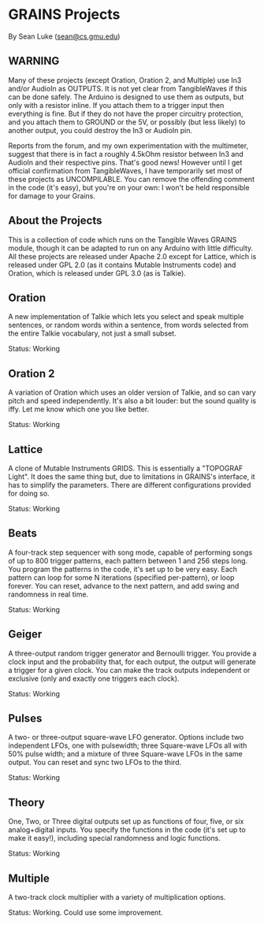# GRAINS Projects
By Sean Luke (sean@cs.gmu.edu)

## WARNING

Many of these projects (except Oration, Oration 2, and Multiple) use In3 and/or AudioIn as OUTPUTS.  It is not yet clear from TangibleWaves if this can be done safely.  The Arduino is designed to use them as outputs, but only with a resistor inline.  If you attach them to a trigger input then everything is fine.  But if they do not have the proper circuitry protection, and you attach them to GROUND or the 5V, or possibly (but less likely) to another output, you could destroy the In3 or AudioIn pin.    

Reports from the forum, and my own experimentation with the multimeter, suggest that there is in fact a roughly 4.5kOhm resistor between In3 and AudioIn and their respective pins.  That's good news!  However until I get official confirmation from TangibleWaves, I have temporarily set most of these projects as UNCOMPILABLE.  You can remove the offending comment in the code (it's easy), but you're on your own: I won't be held responsible for damage to your Grains.

## About the Projects

This is a collection of code which runs on the Tangible Waves GRAINS module, though it can be adapted to run on any Arduino with little difficulty.  All these projects are released under Apache 2.0 except for Lattice, which is released under GPL 2.0 (as it contains Mutable Instruments code) and Oration, which is released under GPL 3.0 (as is Talkie).

## Oration

A new implementation of Talkie which lets you select and speak multiple sentences, or random words within a sentence, from words selected from the entire Talkie vocabulary, not just a small subset.

Status: Working

## Oration 2

A variation of Oration which uses an older version of Talkie, and so can vary pitch and speed independently.  It's also a bit louder: but the sound quality is iffy.  Let me know which one you like better.

Status: Working

## Lattice

A clone of Mutable Instruments GRIDS.  This is essentially a "TOPOGRAF Light".  It does the same thing but, due to limitations in GRAINS's interface, it has to simplify the parameters.  There are different configurations provided for doing so.  

Status: Working

## Beats

A four-track step sequencer with song mode, capable of performing songs of up to 800 trigger patterns, each pattern between 1 and 256 steps long.  You program the patterns in the code, it's set up to be very easy. Each pattern can loop for some N iterations (specified per-pattern), or loop forever.  You can reset, advance to the next pattern, and add swing and randomness in real time.

Status: Working

## Geiger

A three-output random trigger generator and Bernoulli trigger.  You provide a clock input and the probability that, for each output, the output will generate a trigger for a given clock.  You can make the track outputs independent or exclusive (only and exactly one triggers each clock).

Status: Working

## Pulses

A two- or three-output square-wave LFO generator.  Options include two independent LFOs, one with pulsewidth; three Square-wave LFOs all with 50% pulse width; and a mixture of three Square-wave LFOs in the same output.  You can reset and sync two LFOs to the third.

Status: Working

## Theory

One, Two, or Three digital outputs set up as functions of four, five, or six analog+digital inputs.  You specify the functions in the code (it's set up to make it easy!), including special randomness and logic functions.

Status: Working

## Multiple

A two-track clock multiplier with a variety of multiplication options.

Status: Working.  Could use some improvement.


